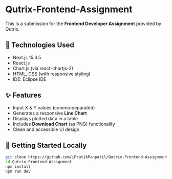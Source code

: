 # Qutrix-Frontend-Assignment

This is a submission for the **Frontend Developer Assignment** provided by Qutrix.

## 🔧 Technologies Used
- Next.js 15.3.5
- React.js
- Chart.js (via react-chartjs-2)
- HTML, CSS (with responsive styling)
- IDE: Eclipse IDE 

## ✨ Features
- Input X & Y values (comma-separated)
- Generates a responsive **Line Chart**
- Displays plotted data in a table
- Includes **Download Chart** (as PNG) functionality
- Clean and accessible UI design

## 🚀 Getting Started Locally

```bash
git clone https://github.com/iPratikPanpatil/Qutrix-Frontend-Assignment.git
cd Qutrix-Frontend-Assignment
npm install
npm run dev

